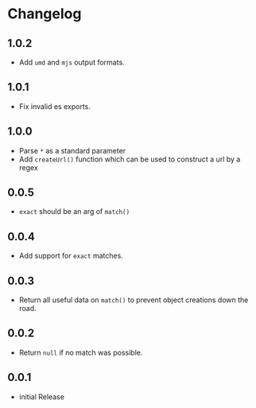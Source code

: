# Changelog

## 1.0.2

- Add `umd` and `mjs` output formats.

## 1.0.1

- Fix invalid es exports.

## 1.0.0

- Parse `*` as a standard parameter
- Add `createUrl()` function which can be used to construct a url by a regex

## 0.0.5

- `exact` should be an arg of `match()`

## 0.0.4

- Add support for `exact` matches.

## 0.0.3

- Return all useful data on `match()` to prevent object creations down the road.

## 0.0.2

- Return `null` if no match was possible.

## 0.0.1

- initial Release
